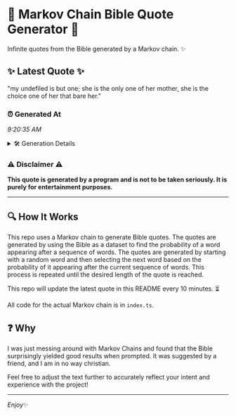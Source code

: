 # 📖 Markov Chain Bible Quote Generator 📖

Infinite quotes from the Bible generated by a Markov chain. ✨

## ✨ Latest Quote ✨
"my undefiled is but one; she is the only one of her mother, she is the choice one of her that bare her."

### ⏰ Generated At
*9:20:35 AM*

<details>
    <summary>🛠️ Generation Details</summary>
    <p>
        <strong>🌱 Seed:</strong> my<br>
        <strong>🔄 Iterations:</strong> 22<br>
        <strong>📜 Context History:</strong><br>[ my ]: undefiled<br>[ my, undefiled ]: is<br>[ my, undefiled, is ]: but<br>[ my, undefiled, is, but ]: one;<br>[ my, undefiled, is, but, one; ]: she<br>[ my, undefiled, is, but, one;, she ]: is<br>[ undefiled, is, but, one;, she, is ]: the<br>[ is, but, one;, she, is, the ]: only<br>[ but, one;, she, is, the, only ]: one<br>[ one;, she, is, the, only, one ]: of<br>[ she, is, the, only, one, of ]: her<br>[ is, the, only, one, of, her ]: mother,<br>[ the, only, one, of, her, mother, ]: she<br>[ only, one, of, her, mother,, she ]: is<br>[ one, of, her, mother,, she, is ]: the<br>[ of, her, mother,, she, is, the ]: choice<br>[ her, mother,, she, is, the, choice ]: one<br>[ mother,, she, is, the, choice, one ]: of<br>[ she, is, the, choice, one, of ]: her<br>[ is, the, choice, one, of, her ]: that<br>[ the, choice, one, of, her, that ]: bare<br>[ choice, one, of, her, that, bare ]: her.<br>
    </p>
</details>

### ⚠️ Disclaimer ⚠️
**This quote is generated by a program and is not to be taken seriously. It is purely for entertainment purposes.**

---

## 🔍 How It Works

This repo uses a Markov chain to generate Bible quotes. The quotes are generated by using the Bible as a dataset to find the probability of a word appearing after a sequence of words. The quotes are generated by starting with a random word and then selecting the next word based on the probability of it appearing after the current sequence of words. This process is repeated until the desired length of the quote is reached.

This repo will update the latest quote in this README every 10 minutes. ⏳

All code for the actual Markov chain is in `index.ts`.

## ❓ Why

I was just messing around with Markov Chains and found that the Bible surprisingly yielded good results when prompted. 
It was suggested by a friend, and I am in no way christian.

Feel free to adjust the text further to accurately reflect your intent and experience with the project!

---

*Enjoy*✨
